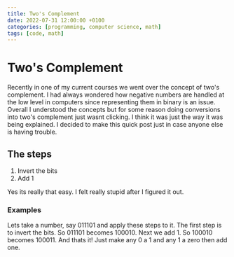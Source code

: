 ```yaml
---
title: Two's Complement
date: 2022-07-31 12:00:00 +0100
categories: [programming, computer science, math]
tags: [code, math]
---
```


# Two's Complement

Recently in one of my current courses we went over the concept of two's complement.  I had always wondered how negative numbers are handled at the low level in computers since representing them in binary is an issue.  Overall I understood the concepts but for some reason doing conversions into two's complement just wasnt clicking.  I think it was just the way it was being explained.  I decided to make this quick post just in case anyone else is having trouble.

## The steps  

1. Invert the bits
2. Add 1  

Yes its really that easy. I felt really stupid after I figured it out.

### Examples   

Lets take a number, say 011101 and apply these steps to it.  The first step is to invert the bits.  So 011101 becomes 100010.  Next we add 1. So 100010 becomes 100011. And thats it!  Just make any 0 a 1 and any 1 a zero then add one.